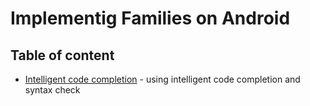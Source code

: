 
# Implementig Families on Android

## Table of content

* [Intelligent code completion](./intelligent-code-completion.md) - using intelligent code completion and syntax check
